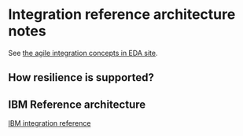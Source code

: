 
# Integration reference architecture notes

See [the agile integration concepts in EDA site](https://ibm-cloud-architecture.github.io/refarch-eda/concepts/integration/).

## How resilience is supported?


## IBM Reference architecture

[IBM integration reference](https://www.ibm.com/cloud/architecture/architectures/modern-integration)

##
